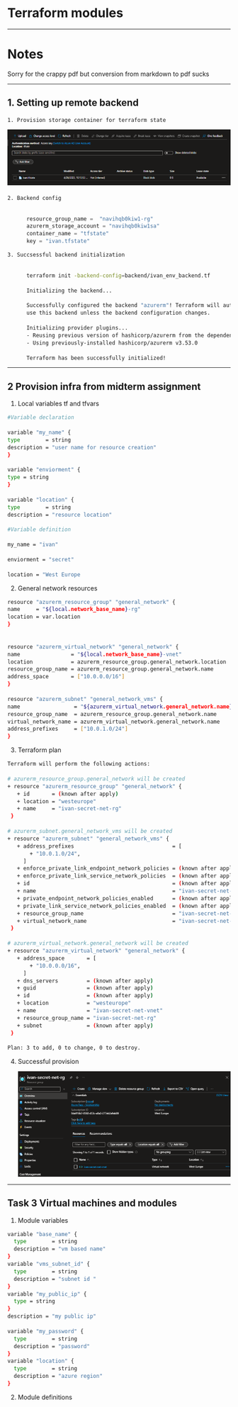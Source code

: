 # Terraform modules

---


# Notes



Sorry for the crappy pdf but conversion from markdown to pdf sucks

---


## 1. Setting up remote backend
    1. Provision storage container for terraform state
  ![storage](img/prov_container.png)

    2. Backend config
  ```terraform
        
        resource_group_name =  "navihqb0kiw1-rg"
        azurerm_storage_account = "navihqb0kiw1sa"
        container_name = "tfstate"
        key = "ivan.tfstate"
  ```
    3. Succsessful backend initialization
   
  ```bash
        
        terraform init -backend-config=backend/ivan_env_backend.tf

        Initializing the backend...

        Successfully configured the backend "azurerm"! Terraform will automatically
        use this backend unless the backend configuration changes.

        Initializing provider plugins...
        - Reusing previous version of hashicorp/azurerm from the dependency lock file
        - Using previously-installed hashicorp/azurerm v3.53.0

        Terraform has been successfully initialized!
  ```   
---

## 2 Provision infra from midterm assignment
  1. Local variables tf and tfvars
   ```bash
  #Variable declaration

  variable "my_name" {
  type        = string
  description = "user name for resource creation"
}

variable "enviorment" {
  type = string
}

variable "location" {
  type        = string
  description = "resource location"
       
   #Variable definition   

  my_name = "ivan"

  enviorment = "secret"

  location = "West Europe

   ```
  2. General network resources

  ```bash
  resource "azurerm_resource_group" "general_network" {
  name     = "${local.network_base_name}-rg"
  location = var.location
}


resource "azurerm_virtual_network" "general_network" {
  name                = "${local.network_base_name}-vnet"
  location            = azurerm_resource_group.general_network.location
  resource_group_name = azurerm_resource_group.general_network.name
  address_space       = ["10.0.0.0/16"]
}

resource "azurerm_subnet" "general_network_vms" {
  name                 = "${azurerm_virtual_network.general_network.name}-vms-snet"
  resource_group_name  = azurerm_resource_group.general_network.name
  virtual_network_name = azurerm_virtual_network.general_network.name
  address_prefixes     = ["10.0.1.0/24"]
}
```

  3. Terraform plan 
   ```bash
   Terraform will perform the following actions:

  # azurerm_resource_group.general_network will be created
  + resource "azurerm_resource_group" "general_network" {
      + id       = (known after apply)
      + location = "westeurope"
      + name     = "ivan-secret-net-rg"
    }

  # azurerm_subnet.general_network_vms will be created
  + resource "azurerm_subnet" "general_network_vms" {
      + address_prefixes                               = [
          + "10.0.1.0/24",
        ]
      + enforce_private_link_endpoint_network_policies = (known after apply)
      + enforce_private_link_service_network_policies  = (known after apply)
      + id                                             = (known after apply)
      + name                                           = "ivan-secret-net-vnet-vms-snet"
      + private_endpoint_network_policies_enabled      = (known after apply)
      + private_link_service_network_policies_enabled  = (known after apply)
      + resource_group_name                            = "ivan-secret-net-rg"
      + virtual_network_name                           = "ivan-secret-net-vnet"
    }

  # azurerm_virtual_network.general_network will be created
  + resource "azurerm_virtual_network" "general_network" {
      + address_space       = [
          + "10.0.0.0/16",
        ]
      + dns_servers         = (known after apply)
      + guid                = (known after apply)
      + id                  = (known after apply)
      + location            = "westeurope"
      + name                = "ivan-secret-net-vnet"
      + resource_group_name = "ivan-secret-net-rg"
      + subnet              = (known after apply)
    }

Plan: 3 to add, 0 to change, 0 to destroy.
```
   

4. Successful provision

   ![success](img/success.png)

---

## Task 3 Virtual machines and modules
   1.  Module variables
```bash
variable "base_name" {
  type        = string
  description = "vm based name"
}
variable "vms_subnet_id" {
  type        = string
  description = "subnet id "
}
variable "my_public_ip" {
  type = string
}
description = "my public ip"

variable "my_password" {
  type        = string
  description = "password"
}
variable "location" {
  type        = string
  description = "azure region"
}
```
2. Module definitions
```bash

